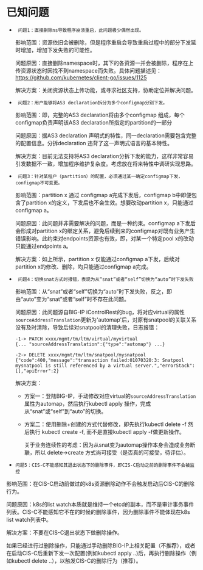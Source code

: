 # 已知问题

* ` 问题1：直接删除ns导致程序崩溃重启，此问题极少偶然出现。`

   影响范围：资源依旧会被删除，但是程序重启会导致重启过程中的部分下发延时增加，增加下发失败的可能性。

   问题原因：直接删除namespace时，其下的各资源一并会被删除，程序在上传资源状态时因找不到namespace而失败。具体问题描述见：https://github.com/kubernetes/client-go/issues/1125

   解决方案：关闭资源状态上传功能，或寻求社区支持，协助定位并解决问题。


* ` 问题2：用户能够将AS3 declaration拆分为多个configmap分别下发。`

   影响范围：即，完整的AS3 declaration将由多个configmap 组成，每个configmap负责声明该AS3 declaration所指定的partition的一部分

   问题原因：据AS3 declaration 声明式的特性，同一declaration需要包含完整的配置信息。分拆declaration 违背了这一声明式语言的基本特性。

   解决方案：目前无法支持将AS3 declaration分拆下发的能力，这样非常容易引发数据不一致，增加程序维护复杂度。考虑放在将来特性中调研实现思路。


* ` 问题3：针对某租户（partition）的配置，必须通过某一确定configmap下发，configmap不可变更。`

   影响范围：partition x 通过 configmap a完成下发后，configmap b中即便包含了partition x的定义，下发后也不会生效。想要改动partition x，只能通过 configmap a。

   问题原因：此问题并非需要解决的问题，而是一种约束。configmap a下发后会形成对partition x的绑定关系，避免后续到来的configmap对既有业务产生错误影响。此约束对endpoints资源也有效，即，对某一个特定pool x的改动只能通过endpoints a。

   解决方案：如上所示，partition x 仅能通过configmap a下发，后续对partition x的修改、删除，均只能通过configmap a完成。
   
* ` 问题4：切换snat方式时报错，表现为从“snat”或者“self”切换为“auto”时下发失败`

  影响范围：从“snat”或者“self”切换为“auto”时下发失败，反之，即由“auto”变为“snat”或者“self”时不存在此问题。

  问题原因：此问题源自BIG-IP iControlRest的bug，将对应virtual的属性`sourceAddressTranslation`更新为'automap'后，对原有snatpool的关联关系没有及时清除，导致后续对snatpool的清理失败，日志报错：
  
  ```
  -1-> PATCH xxxx/mgmt/tm/ltm/virtual/myvirtual
  {... "sourceAddressTranslation":{"type":"automap"} ...}
  
  -2-> DELETE xxxx/mgmt/tm/ltm/snatpool/mysnatpool
  {"code":400,"message":"transaction failed:01070320:3: Snatpool mysnatpool is still referenced by a virtual server.","errorStack":[],"apiError":2}
  ```

  解决方案：
  
  * 方案一：登陆BIG-IP，手动修改对应virtual的`sourceAddressTranslation`属性为automap，然后执行kubectl apply 操作，完成从“snat”或“self”到“auto”的切换。

  * 方案二：使用删除+创建的方式代替修改，即先执行kubectl delete -f 然后执行 kubectl create -f, 而不是直接kubectl apply -f做更新操作。
  
    关于业务连续性的考虑：因为从snat变为automap操作本身会造成业务断联，所以 delete->create 方式尚可接受（是否真的可接受，待评估）。
    


*  `问题5：CIS-C不能感知其退出状态下的删除事件，即CIS-C启动之前的删除事件不会被监控`

  影响范围：在CIS-C启动前做过的k8s资源删除动作不会触发启动后CIS-C的删除行为。

  问题原因：k8s的list watch本质就是维持一个etcd的副本，而不是审计事务事件列表。CIS-C不能感知它不在的时候的删除事件，因为删除事件不能体现在k8s list watch列表中。

  解决方案：不要在CIS-C退出状态下做删除操作。
  
  如果已经进行过删除操作，只能通过手动删除BIG-IP上相关配置（不推荐），或者在启动CIS-C后重新下发一次配置(例如kubectl apply ..)后，再执行删除操作（例如kubectl delete ..），以触发CIS-C的删除行为（推荐）。
